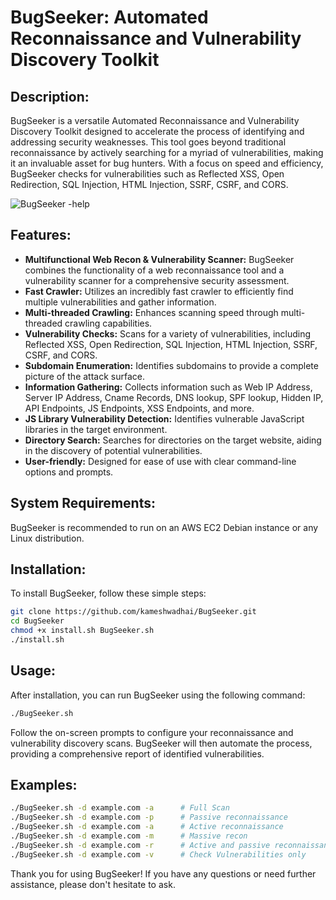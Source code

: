 # BugSeeker: Automated Reconnaissance and Vulnerability Discovery Toolkit

## Description:
BugSeeker is a versatile Automated Reconnaissance and Vulnerability Discovery Toolkit designed to accelerate the process of identifying and addressing security weaknesses. This tool goes beyond traditional reconnaissance by actively searching for a myriad of vulnerabilities, making it an invaluable asset for bug hunters. With a focus on speed and efficiency, BugSeeker checks for vulnerabilities such as Reflected XSS, Open Redirection, SQL Injection, HTML Injection, SSRF, CSRF, and CORS.

![BugSeeker -help](https://github.com/kameshwadhai/BugSeeker/assets/81626655/a6f1be40-0eab-4a45-8118-00d2edd67805)

## Features:
- **Multifunctional Web Recon & Vulnerability Scanner:** BugSeeker combines the functionality of a web reconnaissance tool and a vulnerability scanner for a comprehensive security assessment.
- **Fast Crawler:** Utilizes an incredibly fast crawler to efficiently find multiple vulnerabilities and gather information.
- **Multi-threaded Crawling:** Enhances scanning speed through multi-threaded crawling capabilities.
- **Vulnerability Checks:** Scans for a variety of vulnerabilities, including Reflected XSS, Open Redirection, SQL Injection, HTML Injection, SSRF, CSRF, and CORS.
- **Subdomain Enumeration:** Identifies subdomains to provide a complete picture of the attack surface.
- **Information Gathering:** Collects information such as Web IP Address, Server IP Address, Cname Records, DNS lookup, SPF lookup, Hidden IP, API Endpoints, JS Endpoints, XSS Endpoints, and more.
- **JS Library Vulnerability Detection:** Identifies vulnerable JavaScript libraries in the target environment.
- **Directory Search:** Searches for directories on the target website, aiding in the discovery of potential vulnerabilities.
- **User-friendly:** Designed for ease of use with clear command-line options and prompts.

## System Requirements:
BugSeeker is recommended to run on an AWS EC2 Debian instance or any Linux distribution.

## Installation:
To install BugSeeker, follow these simple steps:

```bash
git clone https://github.com/kameshwadhai/BugSeeker.git
cd BugSeeker
chmod +x install.sh BugSeeker.sh
./install.sh
```

## Usage:
After installation, you can run BugSeeker using the following command:

```bash
./BugSeeker.sh
```

Follow the on-screen prompts to configure your reconnaissance and vulnerability discovery scans. BugSeeker will then automate the process, providing a comprehensive report of identified vulnerabilities.

## Examples:
```bash
./BugSeeker.sh -d example.com -a      # Full Scan
./BugSeeker.sh -d example.com -p      # Passive reconnaissance
./BugSeeker.sh -d example.com -a      # Active reconnaissance
./BugSeeker.sh -d example.com -m      # Massive recon
./BugSeeker.sh -d example.com -r      # Active and passive reconnaissance
./BugSeeker.sh -d example.com -v      # Check Vulnerabilities only
```

Thank you for using BugSeeker! If you have any questions or need further assistance, please don't hesitate to ask.
